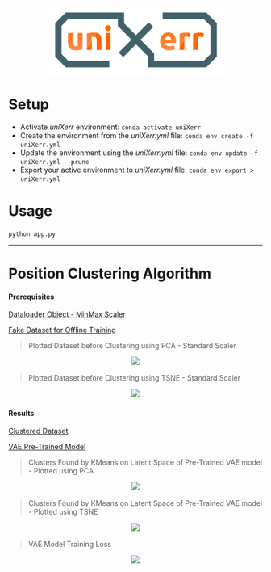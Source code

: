 <p align="center">
    <img src="https://github.com/wildonion/uniXerr/blob/master/board/drawing/uniXerr_R50.png"
</p>

# Setup
* Activate _uniXerr_ environment: ```conda activate uniXerr```
* Create the environment from the _uniXerr.yml_ file: ```conda env create -f uniXerr.yml```
* Update the environment using the _uniXerr.yml_ file: ```conda env update -f uniXerr.yml --prune```
* Export your active environment to _uniXerr.yml_ file: ```conda env export > uniXerr.yml```

# Usage

```python app.py```

---

# Position Clustering Algorithm

#### Prerequisites
[Dataloader Object - MinMax Scaler](https://github.com/wildonion/uniXerr/blob/master/server/dataset/pc_dataloader.pth)

[Fake Dataset for Offline Training](https://github.com/wildonion/uniXerr/blob/master/server/dataset/pc_features.csv)

> Plotted Dataset before Clustering using PCA - Standard Scaler
<p align="center">
    <img src="https://github.com/wildonion/uniXerr/blob/master/server/dataset/pca_pc_beforeClustering.png"
</p>

> Plotted Dataset before Clustering using TSNE - Standard Scaler
<p align="center">
    <img src="https://github.com/wildonion/uniXerr/blob/master/server/dataset/tsne_pc_beforeClustering.png"
</p>
    
#### Results

[Clustered Dataset](https://github.com/wildonion/uniXerr/blob/master/core/position_clustering/utils/pc_features_labeled.csv)

[VAE Pre-Trained Model](https://github.com/wildonion/uniXerr/blob/master/core/position_clustering/utils/pc_model.pth)

> Clusters Found by KMeans on Latent Space of Pre-Trained VAE model - Plotted using PCA
<p align="center">
    <img src="https://github.com/wildonion/uniXerr/blob/master/core/position_clustering/utils/clusters-kmeans-pca.png"
</p>

> Clusters Found by KMeans on Latent Space of Pre-Trained VAE model - Plotted using TSNE
<p align="center">
    <img src="https://github.com/wildonion/uniXerr/blob/master/core/position_clustering/utils/clusters-kmeans-tsne.png"
</p>

> VAE Model Training Loss 
<p align="center">
    <img src="https://github.com/wildonion/uniXerr/blob/master/core/position_clustering/utils/pc_model_loss.png"
</p>


